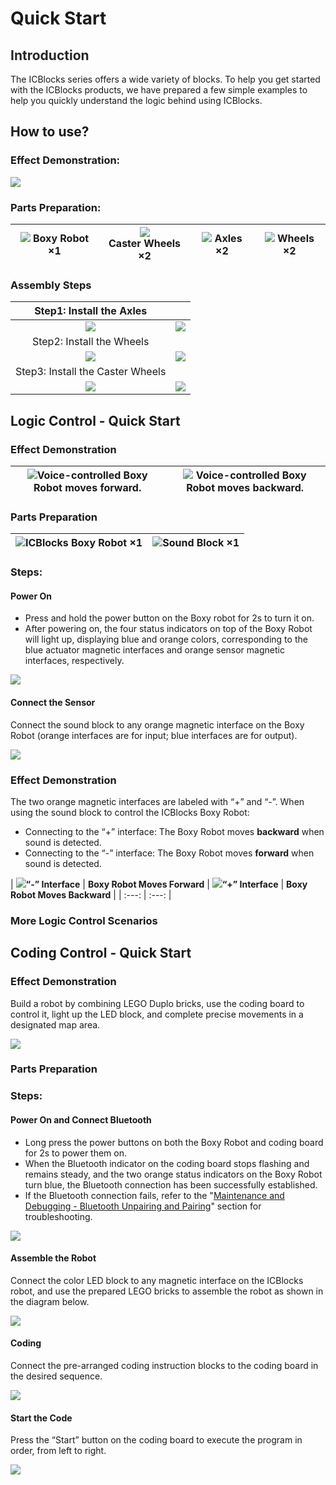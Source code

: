 # Quick Start
## **<font style="color:rgb(38, 38, 38);">Introduction</font>**
The ICBlocks series offers a wide variety of blocks. To help you get started with the ICBlocks products, we have prepared a few simple examples to help you quickly understand the logic behind using ICBlocks.  

## How to use?
### Effect Demonstration:  
![](https://cdn.nlark.com/yuque/0/2024/png/42947223/1732774994573-471702e5-7c5e-4ff0-b3f5-3c1e628c682e.png)

### Parts Preparation:  
| ![](https://cdn.nlark.com/yuque/0/2024/png/42947223/1732944390349-841f596e-343f-40ad-b765-b9d69e7bc780.png) Boxy Robot   ×1 | ![](https://cdn.nlark.com/yuque/0/2024/png/42947223/1732938088891-87fb8c10-dfc3-44c2-b002-f855591693ee.png)<br/> Caster Wheels   ×2 | ![](https://cdn.nlark.com/yuque/0/2024/png/42947223/1732938075679-bb41775d-2aca-431a-9c39-a28a4f2dd679.png) Axles   ×2 | ![](https://cdn.nlark.com/yuque/0/2024/png/42947223/1732938056035-c26c095d-60c0-49d8-9db6-94631cb95443.png) Wheels   ×2 |
| :---: | :---: | :---: | :---: |


### Assembly Steps  
| Step1: Install the Axles   | |
| :---: | --- |
| ![](https://cdn.nlark.com/yuque/0/2024/png/42947223/1732959338449-1220ff81-b8f2-479f-be36-0bbc95404a2e.png) | ![](https://cdn.nlark.com/yuque/0/2024/png/42947223/1732959347174-d2056c09-760c-4bda-8b7f-97111c2957e6.png) |
| Step2: Install the Wheels   | |
| ![](https://cdn.nlark.com/yuque/0/2024/png/42947223/1732959458200-ff74fe05-0a07-42b5-80a3-97f2f1eed38d.png) | ![](https://cdn.nlark.com/yuque/0/2024/png/42947223/1732959469623-99a86bce-9e87-4e82-ad57-631f9ae6515a.png) |
| Step3: Install the Caster Wheels | |
| ![](https://cdn.nlark.com/yuque/0/2024/png/42947223/1732959529328-6be07966-d135-43ec-a853-8a237003e351.png) | ![](https://cdn.nlark.com/yuque/0/2024/png/42947223/1732959545455-9faff437-99fe-49b3-988e-ac9d9dc8a2e8.png) |


## Logic Control - Quick Start  
### Effect Demonstration  
| ![](https://cdn.nlark.com/yuque/0/2024/gif/42947223/1732951242378-4f1fea9a-a026-4bd1-805e-34127457d7e5.gif)Voice-controlled Boxy Robot moves forward.   | ![](https://cdn.nlark.com/yuque/0/2024/gif/51021531/1732889278565-5366932d-07c7-4178-8a6d-c52bda17cd99.gif) Voice-controlled Boxy Robot moves backward.   |
| :---: | :---: |


### Parts Preparation  
| ![](https://cdn.nlark.com/yuque/0/2024/png/42947223/1732778114000-63b0565e-84c5-4343-b159-a0432dc3c2a2.png)ICBlocks Boxy Robot   ×1 | ![](https://cdn.nlark.com/yuque/0/2024/png/42947223/1732777952170-6f4bff32-931e-451c-88d5-faf1c582e1b1.png)Sound Block ×1 |
| :---: | :---: |


### Steps:  
#### Power On   
+ Press and hold the power button on the Boxy robot for 2s to turn it on.
+ After powering on, the four status indicators on top of the Boxy Robot will light up, displaying blue and orange colors, corresponding to the blue actuator magnetic interfaces and orange sensor magnetic interfaces, respectively.

![](https://cdn.nlark.com/yuque/0/2024/gif/42947223/1732951655707-f4ff57fe-5159-4a74-9f4d-691d75f0b5c7.gif)

#### Connect the Sensor  
Connect the sound block to any orange magnetic interface on the Boxy Robot (orange interfaces are for input; blue interfaces are for output).  

![](https://cdn.nlark.com/yuque/0/2024/gif/42947223/1732951731614-6896fc06-8d2f-48bd-a18c-d87caf788d0d.gif)



### Effect Demonstration  
The two orange magnetic interfaces are labeled with “+” and “-”. When using the sound block to control the ICBlocks  Boxy Robot:  

+ Connecting to the “+” interface: The Boxy Robot moves **backward** when sound is detected.
+ Connecting to the “-” interface: The Boxy Robot moves **forward** when sound is detected.

| ![](https://cdn.nlark.com/yuque/0/2024/gif/42947223/1732951242378-4f1fea9a-a026-4bd1-805e-34127457d7e5.gif)**“-” Interface** | **Boxy Robot Moves Forward**  | ![](https://cdn.nlark.com/yuque/0/2024/gif/51021531/1732889278565-5366932d-07c7-4178-8a6d-c52bda17cd99.gif)**“+” Interface** | **Boxy Robot Moves Backward** |
| :---: | :---: |


###  More Logic Control Scenarios  


## Coding Control - Quick Start  
### Effect Demonstration  
Build a robot by combining LEGO Duplo bricks, use the coding board to control it, light up the LED block, and complete precise movements in a designated map area.  

![](https://cdn.nlark.com/yuque/0/2024/gif/51021531/1733036372088-a2ad67bc-03d6-476a-b79a-c5dfa0d57aa4.gif)



### Parts Preparation  


### Steps:  
#### Power On and Connect Bluetooth  
+ Long press the power buttons on both the Boxy Robot and coding board for 2s to power them on.
+ When the Bluetooth indicator on the coding board stops flashing and remains steady, and the two orange status indicators on the Boxy Robot turn blue, the Bluetooth connection has been successfully established.
+ If the Bluetooth connection fails, refer to the "[Maintenance and Debugging - Bluetooth Unpairing and Pairing](https://www.yuque.com/g/crystal-vzc6k/cfl3ix/kthkmblon2x7lto6/collaborator/join?token=AqV5B0GuOdypecmQ&source=doc_collaborator#%20《Bluetooth%20Unpairing%20and%20Pairing》)" section for troubleshooting.

![](https://cdn.nlark.com/yuque/0/2024/gif/42947223/1732971444844-ddead676-6972-436c-ad65-0af340d95502.gif)

#### Assemble the Robot  
Connect the color LED block to any magnetic interface on the ICBlocks robot, and use the prepared LEGO bricks to assemble the robot as shown in the diagram below.  

![](https://cdn.nlark.com/yuque/0/2024/gif/42947223/1732971493569-392a5eb5-d183-4bbe-8203-a574c61a5235.gif)

#### Coding
Connect the pre-arranged coding instruction blocks to the coding board in the desired sequence.  

![](https://cdn.nlark.com/yuque/0/2024/gif/51021531/1733036588070-1d7ffc29-a185-4d64-99ea-00ea324f525b.gif)

#### Start the Code
Press the “Start” button on the coding board to execute the program in order, from left to right.  

![](https://cdn.nlark.com/yuque/0/2024/gif/51021531/1733036576134-c4fb9892-8be2-42eb-a8af-94cc2c654ea8.gif)






